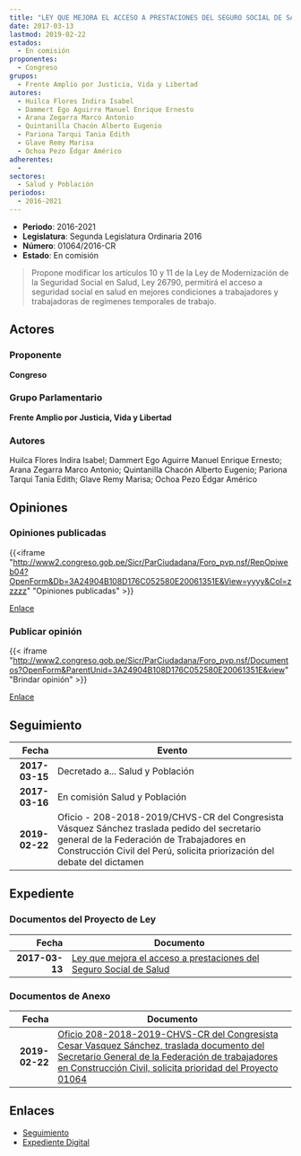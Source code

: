 ```yaml
---
title: "LEY QUE MEJORA EL ACCESO A PRESTACIONES DEL SEGURO SOCIAL DE SALUD"
date: 2017-03-13
lastmod: 2019-02-22
estados: 
  - En comisión
proponentes: 
  - Congreso
grupos: 
  - Frente Amplio por Justicia, Vida y Libertad
autores: 
  - Huilca Flores Indira Isabel
  - Dammert Ego Aguirre Manuel Enrique Ernesto
  - Arana Zegarra Marco Antonio
  - Quintanilla Chacón Alberto Eugenio
  - Pariona Tarqui Tania Edith
  - Glave Remy Marisa
  - Ochoa Pezo Édgar Américo
adherentes: 
  - 
sectores: 
  - Salud y Población
periodos: 
  - 2016-2021
---
```


- **Periodo**: 2016-2021
- **Legislatura**: Segunda Legislatura Ordinaria 2016
- **Número**: 01064/2016-CR
- **Estado**: En comisión

> Propone modificar los artículos 10 y 11 de la Ley de Modernización de la Seguridad Social en Salud, Ley 26790, permitirá el acceso a seguridad social en salud en mejores condiciones a trabajadores y trabajadoras de regímenes temporales de trabajo.


## Actores

### Proponente

**Congreso**

### Grupo Parlamentario

**Frente Amplio por Justicia, Vida y Libertad**

### Autores

Huilca Flores Indira Isabel; Dammert Ego Aguirre Manuel Enrique Ernesto; Arana Zegarra Marco Antonio; Quintanilla Chacón Alberto Eugenio; Pariona Tarqui Tania Edith; Glave Remy Marisa; Ochoa Pezo Édgar Américo


## Opiniones

### Opiniones publicadas

{{<iframe "http://www2.congreso.gob.pe/Sicr/ParCiudadana/Foro_pvp.nsf/RepOpiweb04?OpenForm&Db=3A24904B108D176C052580E20061351E&View=yyyy&Col=zzzzz" "Opiniones publicadas" >}}

[Enlace](http://www2.congreso.gob.pe/Sicr/ParCiudadana/Foro_pvp.nsf/RepOpiweb04?OpenForm&Db=3A24904B108D176C052580E20061351E&View=yyyy&Col=zzzzz)
### Publicar opinión

{{< iframe "http://www2.congreso.gob.pe/Sicr/ParCiudadana/Foro_pvp.nsf/Documentos?OpenForm&ParentUnid=3A24904B108D176C052580E20061351E&view" "Brindar opinión" >}}

[Enlace](http://www2.congreso.gob.pe/Sicr/ParCiudadana/Foro_pvp.nsf/Documentos?OpenForm&ParentUnid=3A24904B108D176C052580E20061351E&view)

## Seguimiento

| Fecha | Evento |
|------:|--------|
| **2017-03-15** | Decretado a... Salud y Población|
| **2017-03-16** | En comisión Salud y Población|
| **2019-02-22** | Oficio - 208-2018-2019/CHVS-CR del Congresista Vásquez Sánchez traslada pedido del secretario general de la Federación de Trabajadores en Construcción Civil del Perú, solicita priorización del debate del dictamen|


## Expediente


### Documentos del Proyecto de Ley

| Fecha | Documento |
|------:|--------|
| **2017-03-13** | [Ley que mejora el acceso a prestaciones del Seguro Social de Salud](http://www.leyes.congreso.gob.pe/Documentos/2016_2021/Proyectos_de_Ley_y_de_Resoluciones_Legislativas/PL0106420170313.PDF) |

### Documentos de Anexo

| Fecha | Documento |
|------:|--------|
| **2019-02-22** | [Oficio 208-2018-2019-CHVS-CR del Congresista Cesar Vasquez Sánchez, traslada documento del Secretario General de la Federación de trabajadores en Construcción Civil, solicita prioridad del Proyecto 01064](http://www.leyes.congreso.gob.pe/Documentos/2016_2021/Oficios/Congresistas/OFICIO-208-2018-2019-CHVS-CR.pdf) |

## Enlaces 

- [Seguimiento](http://www2.congreso.gob.pe/Sicr/TraDocEstProc/CLProLey2016.nsf/f7fff46988ca05b1052578e100829cc7/36b8f2a3560bd9db052580e20063a417?OpenDocument)
- [Expediente Digital](http://www2.congreso.gob.pe/Sicr/TraDocEstProc/CLProLey2016.nsf/f7fff46988ca05b1052578e100829cc7/36b8f2a3560bd9db052580e20063a417?OpenDocument&Click=05257FB7005EB655.eb71d0cf91d8294e05256cdf006b5706/$Body/0.1C6C)
